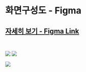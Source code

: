 # 화면구성도 - Figma

## [자세히 보기 - Figma Link](https://www.figma.com/file/fPIGpKSWtqWhHeZPeaMcEp/%EC%B6%94%EB%A0%88%EC%8A%A4%ED%8A%B8?type=design&node-id=0%3A1&t=KXe9Mpbv7kUUGXho-1)

</br>

![](https://velog.velcdn.com/images/baebae/post/8ab24ccf-59af-4fc0-ad31-afdb60467e4e/image.png)
![](https://velog.velcdn.com/images/baebae/post/53a3dcce-0728-488c-831d-b1c661adf6b5/image.png)

![](https://velog.velcdn.com/images/baebae/post/d35a75a9-1145-4a45-8983-e1b394460a98/image.png)